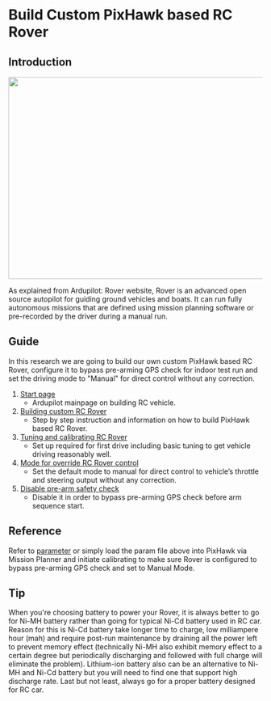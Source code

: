 # Build Custom PixHawk based RC Rover

## Introduction

<p align = "center">
  <img src = "https://raw.githubusercontent.com/hafiz-kamilin/autonomous_pixhawk_rover/master/00_build_pixhawk_rover/pixhawk_rover.png" width = "650" height = "400"/>
</p>

As explained from Ardupilot: Rover website, Rover is an advanced open source autopilot for guiding ground vehicles and boats. It can run fully autonomous missions that are defined using mission planning software or pre-recorded by the driver during a manual run.

## Guide

In this research we are going to build our own custom PixHawk based RC Rover, configure it to bypass pre-arming GPS check for indoor test run and set the driving mode to "Manual" for direct control without any correction.

1. [Start page](http://ardupilot.org/ardupilot/index.html)
    - Ardupilot mainpage on building RC vehicle.
2. [Building custom RC Rover](http://ardupilot.org/rover/docs/apmrover-setup.html)
    - Step by step instruction and information on how to build PixHawk based RC Rover.
3. [Tuning and calibrating RC Rover](http://ardupilot.org/rover/docs/rover-first-drive.html)
    -  Set up required for first drive including basic tuning to get vehicle driving reasonably well.
4. [Mode for override RC Rover control](http://ardupilot.org/rover/docs/manual-mode.html)
    - Set the default mode to manual for direct control to vehicle’s throttle and steering output without any correction.
5. [Disable pre-arm safety check](http://ardupilot.org/copter/docs/prearm_safety_check.html#disabling-the-pre-arm-safety-check)
    - Disable it in order to bypass pre-arming GPS check before arm sequence start.

## Reference

Refer to [parameter](https://github.com/hafiz-kamilin/autonomous_pixhawk_rover/blob/master/00_build_pixhawk_rover/2018-06-05.param) or simply load the param file above into PixHawk via Mission Planner and initiate calibrating to make sure Rover is configured to bypass pre-arming GPS check and set to Manual Mode.

## Tip

When you're choosing battery to power your Rover, it is always better to go for Ni-MH battery rather than going for typical Ni-Cd battery used in RC car. Reason for this is Ni-Cd battery take longer time to charge, low milliampere hour (mah) and require post-run maintenance by draining all the power left to prevent memory effect (technically Ni-MH also exhibit memory effect to a certain degree but periodically discharging and followed with full charge will eliminate the problem). Lithium-ion battery also can be an alternative to Ni-MH and Ni-Cd battery but you will need to find one that support high discharge rate. Last but not least, always go for a proper battery designed for RC car.
